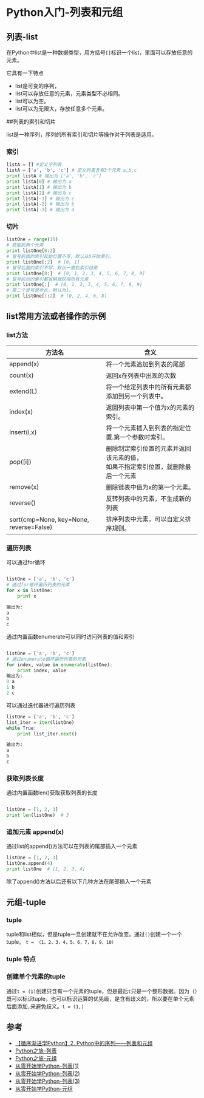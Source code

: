 # Python入门-列表和元组

## 列表-list

在Python中list是一种数据类型，用方括号`[]`标识一个list，里面可以存放任意的元素。

它具有一下特点

* list是可变的序列，
* list可以存放任意的元素，元素类型不必相同。
* list可以为空。
* list可以为无限大，存放任意多个元素。

##列表的索引和切片

list是一种序列，序列的所有索引和切片等操作对于列表是适用。

### 索引

```python
listA = [] #定义空列表
listA = ['a', 'b', 'c'] # 定义列表含有3个元素 a,b,c
print listA # 输出为 ['a', 'b', 'c']
print listA[0] # 输出为 a
print listA[1] # 输出为 b
print listA[2] # 输出为 c
print listA[-1] # 输出为 c
print listA[-2] # 输出为 b
print listA[-3] # 输出为 a
```

### 切片


```python
listOne = range(10)
# 获取前两个元素
print listOne[0:2]
# 冒号前面的索引起始位置不写，默认从0开始索引。
print listOne[:2]  # [0, 1]
# 冒号后面的索引不写，默认一直到索引结束
print listOne[0:]  # [0, 1, 2, 3, 4, 5, 6, 7, 8, 9]
# 冒号前后的索引都省略就获得所有元素
print listOne[:]  # [0, 1, 2, 3, 4, 5, 6, 7, 8, 9]
# 第二个冒号是步长，默认为1。
print listOne[::2]  # [0, 2, 4, 6, 8]
```

## list常用方法或者操作的示例

### list方法

方法名|含义
------|------
append(x)|将一个元素追加到列表的尾部
count(x) | 返回x在列表中出现的次数
extend(L) | 将一个给定列表中的所有元素都添加到另一个列表中。
index(x) | 返回列表中第一个值为x的元素的索引。
insert(i,x) | 将一个元素插入到列表的指定位置.第一个参数时索引。
pop([i])|删除制定索引位置的元素并返回该元素的值，<br>如果不指定索引位置，就删除最后一个元素
remove(x) | 删除链表中值为x的第一个元素。
reverse() | 反转列表中的元素，不生成新的列表
sort(cmp=None, key=None, reverse=False) | 排序列表中元素，可以自定义排序规则。


### 遍历列表

可以通过for循环

```python

listOne = ['a', 'b', 'c']
# 通过for循环遍历列表的元素
for x in listOne:
    print x
    
输出为:
a
b
c
```

通过内置函数enumerate可以同时访问列表的值和索引

```python

listOne = ['a', 'b', 'c']
# 通过enumerate循环遍历列表的元素
for index, value in enumerate(listOne):
    print index, value    
输出为:
0 a
1 b
2 c
```

可以通过迭代器进行遍历列表


```python
listOne = ['a', 'b', 'c']
list_iter = iter(listOne)
while True:
    print list_iter.next()

输出为:
a
b
c
```

### 获取列表长度

通过内置函数len()获取获取列表的长度


```python

listOne = [1, 2, 3]
print len(listOne)  # 3
```

### 追加元素 append(x)

通过list的append()方法可以在列表的尾部插入一个元素

```python
listOne = [1, 2, 3]
listOne.append(4)
print listOne  # [1, 2, 3, 4]
```

除了append()方法以后还有以下几种方法在尾部插入一个元素



## 元组-tuple

### tuple

tuple和list相似，但是tuple一旦创建就不在允许改变。通过`()`创建一个一个tuple。
`t = （1，2，3，4，5，6，7，8，9，10）`

### tuple 特点

### 创建单个元素的tuple

通过`t = (1)`创建只含有一个元素的tuple，但是最后`t`只是一个整形数据。因为（）既可以标识tuple，也可以标识运算的优先级，是含有歧义的，所以要在单个元素后面添加`,`来避免歧义。`t = (1,)`


## 参考

* [【循序渐进学Python】2. Python中的序列——列表和元组](http://www.cnblogs.com/IPrograming/p/Python_list_tuple.html)
* [Python之旅-列表](http://wiki.jikexueyuan.com/project/explore-python/Datatypes/list.html)
* [Python之旅-元组](http://wiki.jikexueyuan.com/project/explore-python/Datatypes/tuple.html)
* [从零开始学Python-列表(1)](http://wiki.jikexueyuan.com/project/start-learning-python/111.html)
* [从零开始学Python-列表(2)](http://wiki.jikexueyuan.com/project/start-learning-python/112.html)
* [从零开始学Python-列表(3)](http://wiki.jikexueyuan.com/project/start-learning-python/113.html)
* [从零开始学Python-元组](http://wiki.jikexueyuan.com/project/start-learning-python/115.html)


